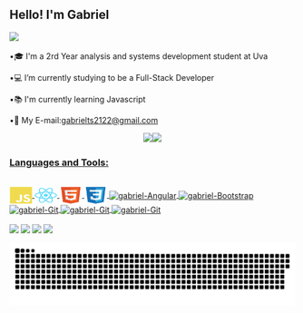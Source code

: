 ## Hello! I'm Gabriel
<img src="https://img.icons8.com/officel/80/000000/globe--v2.png"/>
  
  •🎓  I'm a 2rd Year  analysis and systems development student at Uva
  
  •💻 I’m currently studying to be a Full-Stack Developer
  
  •📚 I'm currently learning Javascript
  
  •📧 My E-mail:gabrielts2122@gmail.com
<div align="center">
<a href="https://github.com/gabrielts212">
<img height="180em"src="https://github-readme-stats.vercel.app/api?username=gabrielts212&show_icons=true&theme=gradient"/><img height="180em"src="https://github-readme-stats.vercel.app/api/top-langs/?username=gabrielts212&layout=compact")/>
</div>
  <h3>Languages and Tools:</h3>
 <div style="display: inline_block"><br>
  <img align="center" alt="gabriel-Js" height="30" width="40" src="https://raw.githubusercontent.com/devicons/devicon/master/icons/javascript/javascript-plain.svg">
  <img align="center" alt="gabriel-React" height="30" width="40" src="https://raw.githubusercontent.com/devicons/devicon/master/icons/react/react-original.svg">
  <img align="center" alt="gabriel-HTML" height="30" width="40" src="https://raw.githubusercontent.com/devicons/devicon/master/icons/html5/html5-original.svg">
  <img align="center" alt="gabriel-CSS" height="30" width="40" src="https://raw.githubusercontent.com/devicons/devicon/master/icons/css3/css3-original.svg">
  <img align="center" alt="gabriel-Angular" height="30" width="40" src="https://cdn.jsdelivr.net/gh/devicons/devicon/icons/angularjs/angularjs-plain.svg">
  <img align="center" alt="gabriel-Bootstrap" height="30" width="40" src="https://cdn.jsdelivr.net/gh/devicons/devicon/icons/bootstrap/bootstrap-original.svg">
  <img align="center" alt="gabriel-Git" height="30" width="40" src="https://cdn.jsdelivr.net/gh/devicons/devicon/icons/git/git-original.svg">
  <img align="center" alt="gabriel-Git" height="30" width="40"src="https://cdn.jsdelivr.net/gh/devicons/devicon/icons/nodejs/nodejs-original.svg">
  <img align="center" alt="gabriel-Git" height="30" width="40" src="https://cdn.jsdelivr.net/gh/devicons/devicon/icons/vscode/vscode-original.svg">
 </div><br>
  
   <div> 
 <a href="https://instagram.com" target="_blank"><img src="https://img.shields.io/badge/-Instagram-%23E4405F?style=for-the-badge&logo=instagram&logoColor=white" target="_blank"></a>
 	<a href="colocar o link do discord aqui" target="_blank"><img src="https://img.shields.io/badge/Discord-7289DA?style=for-the-badge&logo=discord&logoColor=white" target="_blank"></a> 
  <a href = "mailto:gabrielts2122@gmail.com"><img src="https://img.shields.io/badge/-Gmail-%23333?style=for-the-badge&logo=gmail&logoColor=white" target="_blank"></a>
  <a href="https://www.linkedin.com/in/gabriel-nascimento-417b05214/" target="_blank"><img src="https://img.shields.io/badge/-LinkedIn-%230077B5?style=for-the-badge&logo=linkedin&logoColor=white" target="_blank"></a> 
 
  ![Snake animation](https://github.com/mirandox/mirandox/blob/output/github-contribution-grid-snake.svg)
 </div>
